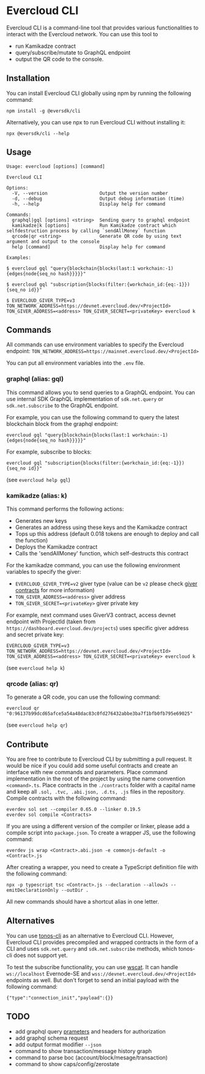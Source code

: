 # Evercloud CLI
Evercloud CLI is a command-line tool that provides various functionalities to interact with the Evercloud network. You can use this tool to
- run Kamikadze contract
- query/subscribe/mutate to GraphQL endpoint
- output the QR code to the console.

## Installation
You can install Evercloud CLI globally using npm by running the following command:
```
npm install -g @eversdk/cli
```

Alternatively, you can use npx to run Evercloud CLI without installing it:
```
npx @eversdk/cli --help
```

## Usage
```
Usage: evercloud [options] [command]

Evercloud CLI

Options:
  -V, --version                   Output the version number
  -d, --debug                     Output debug information (time)
  -h, --help                      Display help for command

Commands:
  graphql|gql [options] <string>  Sending query to graphql endpoint
  kamikadze|k [options]           Run Kamikadze contract which selfdestruction process by calling `sendAllMoney` function
  qrcode|qr <string>              Generate QR code by using text argument and output to the console
  help [command]                  Display help for command

Examples:

$ evercloud gql "query{blockchain{blocks(last:1 workchain:-1){edges{node{seq_no hash}}}}}"

$ evercloud gql "subscription{blocks(filter:{workchain_id:{eq:-1}}){seq_no id}}"

$ EVERCLOUD_GIVER_TYPE=v3 TON_NETWORK_ADDRESS=https://devnet.evercloud.dev/<ProjectId> TON_GIVER_ADDRESS=<address> TON_GIVER_SECRET=<privateKey> evercloud k
```

## Commands
All commands can use environment variables to specify the Evercloud endpoint:
```TON_NETWORK_ADDRESS=https://mainnet.evercloud.dev/<ProjectId>```

You can put all environment variables into the `.env` file.

### graphql (alias: gql)
This command allows you to send queries to a GraphQL endpoint. You can use internal SDK GraphQL implementation of `sdk.net.query` or `sdk.net.subscribe` to the GraphQL endpoint.

For example, you can use the following command to query the latest blockchain block from the graphql endpoint:
```
evercloud gql "query{blockchain{blocks(last:1 workchain:-1){edges{node{seq_no hash}}}}}"
```

For example, subscribe to blocks:
```
evercloud gql "subscription{blocks(filter:{workchain_id:{eq:-1}}){seq_no id}}"
```
(see `evercloud help gql`)

### kamikadze (alias: k)
This command performs the following actions:
- Generates new keys
- Generates an address using these keys and the Kamikadze contract
- Tops up this address (default 0.018 tokens are enough to deploy and call the function)
- Deploys the Kamikadze contract
- Calls the 'sendAllMoney' function, which self-destructs this contract

For the kamikadze command, you can use the following environment variables to specify the giver:
- `EVERCLOUD_GIVER_TYPE=v2` giver type (value can be `v2` please check [giver contracts](https://github.com/tonlabs/evernode-se/tree/master/contracts) for more information)
- `TON_GIVER_ADDRESS=<address>` giver address
- `TON_GIVER_SECRET=<privateKey>` giver private key

For example, next command uses GiverV3 contract, access devnet endpoint with ProjectId (taken from `https://dashboard.evercloud.dev/projects`) uses specific giver address and secret private key:
```
EVERCLOUD_GIVER_TYPE=v3 TON_NETWORK_ADDRESS=https://devnet.evercloud.dev/<ProjectId> TON_GIVER_ADDRESS=<address> TON_GIVER_SECRET=<privateKey> evercloud k
```
(see `evercloud help k`)

### qrcode (alias: qr)
To generate a QR code, you can use the following command:
```
evercloud qr "0:96137b99dcd65afce5a54a48dac83c0fd276432abbe3ba7f1bfb0fb795e69025"
```
(see `evercloud help qr`)

## Contribute
You are free to contribute to Evercloud CLI by submitting a pull request. It would be nice if you could add some useful contracts and create an interface with new commands and parameters. Place command implementation in the root of the project by using the name convention `<command>.ts`. Place contracts in the `./contracts` folder with a capital name and keep all `.sol, .tvc, .abi.json, .d.ts, .js` files in the repository. Compile contracts with the following command:
```
everdev sol set --compiler 0.65.0 --linker 0.19.5
everdev sol compile <Contracts>
```

If you are using a different version of the compiler or linker, please add a compile script into `package.json`. To create a wrapper JS, use the following command:
```
everdev js wrap <Contract>.abi.json -e commonjs-default -o <Contract>.js
```

After creating a wrapper, you need to create a TypeScript definition file with the following command:
```
npx -p typescript tsc <Contract>.js --declaration --allowJs --emitDeclarationOnly --outDir .
```

All new commands should have a shortcut alias in one letter.

## Alternatives
You can use [tonos-cli](https://github.com/tonlabs/tonos-cli) as an alternative to Evercloud CLI. However, Evercloud CLI provides precompiled and wrapped contracts in the form of a CLI and uses `sdk.net.query` and `sdk.net.subscribe` methods, which tonos-cli does not support yet.

To test the subscribe functionality, you can use [wscat](https://www.npmjs.com/package/wscat). It can handle `ws://localhost` Evernode-SE and `wss://devnet.evercloud.dev/<ProjectId>` endpoints as well. But don't forget to send an initial payload with the following command:
```
{"type":"connection_init","payload":{}}
```

## TODO
- add graphql query [prameters](https://graphql.org/learn/queries/#variables) and headers for authorization
- add graphql schema request
- add output format modifier `--json`
- command to show transaction/message history graph
- command to parse boc (account/block/mesage/transaction)
- command to show caps/config/zerostate
